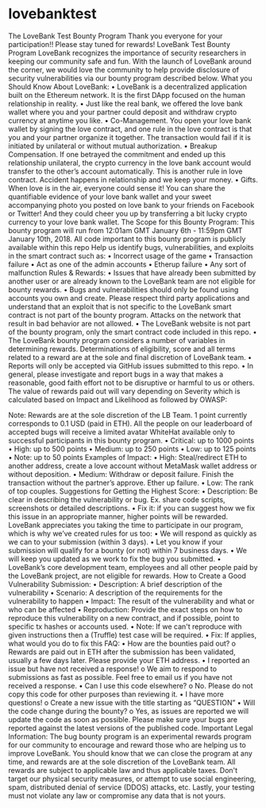 # lovebanktest
The LoveBank Test Bounty Program 
Thank you everyone for your participation!! Please stay tuned for rewards!
LoveBank Test Bounty Program LoveBank recognizes the importance of security researchers in keeping our community safe and fun. With the launch of LoveBank around the corner, we would love the community to help provide disclosure of security vulnerabilities via our bounty program described below.
What you Should Know About LoveBank:
•	LoveBank is a decentralized application built on the Ethereum network. It is the first DApp focused on the human relationship in reality. 
•	Just like the real bank, we offered the love bank wallet where you and your partner could deposit and withdraw crypto currency at anytime you like. 
•	Co-Management. You open your love bank wallet by signing the love contract, and one rule in the love contract is that you and your partner organize it together. The transaction would fail if it is initiated by unilateral or without mutual authorization. 
•	Breakup Compensation. If one betrayed the commitment and ended up this relationship unilateral, the crypto currency in the love bank account would transfer to the other’s account automatically. This is another rule in love contract. Accident happens in relationship and we keep your money.
•	Gifts. When love is in the air, everyone could sense it! You can share the quantifiable evidence of your love bank wallet and your sweet accompanying photo you posted on love bank to your friends on Facebook or Twitter! And they could cheer you up by transferring a bit lucky crypto currency to your love bank wallet.
The Scope for this Bounty Program:
This bounty program will run from 12:01am GMT January 6th - 11:59pm GMT January 10th, 2018. All code important to this bounty program is publicly available within this repo Help us identify bugs, vulnerabilities, and exploits in the smart contract such as:
•	Incorrect usage of the game
•	Transaction failure
•	Act as one of the admin accounts
•	Etherup failure
•	Any sort of malfunction
Rules & Rewards:
•	Issues that have already been submitted by another user or are already known to the LoveBank team are not eligible for bounty rewards.
•	Bugs and vulnerabilities should only be found using accounts you own and create. Please respect third party applications and understand that an exploit that is not specific to the LoveBank smart contract is not part of the bounty program. Attacks on the network that result in bad behavior are not allowed.
•	The LoveBank website is not part of the bounty program, only the smart contract code included in this repo.
•	The LoveBank bounty program considers a number of variables in determining rewards. Determinations of eligibility, score and all terms related to a reward are at the sole and final discretion of LoveBank team.
•	Reports will only be accepted via GitHub issues submitted to this repo.
•	In general, please investigate and report bugs in a way that makes a reasonable, good faith effort not to be disruptive or harmful to us or others.
The value of rewards paid out will vary depending on Severity which is calculated based on Impact and Likelihood as followed by OWASP:

Note: Rewards are at the sole discretion of the LB Team. 1 point currently corresponds to 0.1 USD (paid in ETH). All the people on our leaderboard of accepted bugs will receive a limited avatar WhiteHat available only to successful participants in this bounty program.
•	Critical: up to 1000 points
•	High: up to 500 points
•	Medium: up to 250 points
•	Low: up to 125 points
•	Note: up to 50 points
Examples of Impact:
•	High: Steal/redirect ETH to another address, create a love account without MetaMask wallet address or without deposition.
•	Medium: Withdraw or deposit failure. Finish the transaction without the partner’s approve. Ether up failure. 
•	Low: The rank of top couples.
Suggestions for Getting the Highest Score:
•	Description: Be clear in describing the vulnerability or bug. Ex. share code scripts, screenshots or detailed descriptions.
•	Fix it: if you can suggest how we fix this issue in an appropriate manner, higher points will be rewarded.
LoveBank appreciates you taking the time to participate in our program, which is why we’ve created rules for us too:
•	We will respond as quickly as we can to your submission (within 3 days).
•	Let you know if your submission will qualify for a bounty (or not) within 7 business days.
•	We will keep you updated as we work to fix the bug you submitted.
•	LoveBank’s core development team, employees and all other people paid by the LoveBank project, are not eligible for rewards.
How to Create a Good Vulnerability Submission:
•	Description: A brief description of the vulnerability
•	Scenario: A description of the requirements for the vulnerability to happen
•	Impact: The result of the vulnerability and what or who can be affected
•	Reproduction: Provide the exact steps on how to reproduce this vulnerability on a new contract, and if possible, point to specific tx hashes or accounts used.
•	Note: If we can't reproduce with given instructions then a (Truffle) test case will be required.
•	Fix: If applies, what would you do to fix this
FAQ:
•	How are the bounties paid out?
o	Rewards are paid out in ETH after the submission has been validated, usually a few days later. Please provide your ETH address.
•	I reported an issue but have not received a response!
o	We aim to respond to submissions as fast as possible. Feel free to email us if you have not received a response.
•	Can I use this code elsewhere?
o	No. Please do not copy this code for other purposes than reviewing it.
•	I have more questions!
o	Create a new issue with the title starting as “QUESTION”
•	Will the code change during the bounty?
o	Yes, as issues are reported we will update the code as soon as possible. Please make sure your bugs are reported against the latest versions of the published code.
Important Legal Information:
The bug bounty program is an experimental rewards program for our community to encourage and reward those who are helping us to improve LoveBank. You should know that we can close the program at any time, and rewards are at the sole discretion of the LoveBank team. All rewards are subject to applicable law and thus applicable taxes. Don't target our physical security measures, or attempt to use social engineering, spam, distributed denial of service (DDOS) attacks, etc. Lastly, your testing must not violate any law or compromise any data that is not yours.

